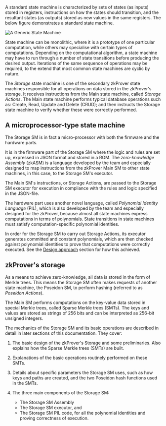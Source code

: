 A standard state machine is characterized by sets of states (as inputs) stored in registers, instructions on how the states should transition, and the resultant states (as outputs) stored as new values in the same registers. The below figure demonstrates a standard state machine.

![A Generic State Machine](../../../../img/zkEVM/fig1-gen-state-mchn.png)

State machine can be monolithic, where it is a prototype of one particular computation, while others may specialise with certain types of computations. Depending on the computational algorithm, a state machine may have to run through a number of state transitions before producing the desired output. Iterations of the same sequence of operations may be required, to the extend that most common state machines are cyclic by nature.

The _Storage_ state machine is one of the secondary zkProver state machines responsible for all operations on data stored in the zkProver's storage. It receives instructions from the Main state machine, called _Storage Actions_. The Main state machine performs typical database operations such as: Create, Read, Update and Delete (CRUD); and then instructs the Storage state machine to verify whether these were correctly performed.

## A microprocessor-type state machine

The Storage SM is in fact a micro-processor with both the firmware and the hardware parts.

It is in the firmware part of the Storage SM where the logic and rules are set up, expressed in JSON format and stored in a ROM. The _zero-knowledge Assembly_ (zkASM) is a language developed by the team and especially designed to map instructions from the zkProver Main SM to other state machines, in this case, to the Storage SM's executor.

The Main SM's instructions, or Storage Actions, are passed to the Storage SM executor for execution in compliance with the rules and logic specified in the JSON-file.

The hardware part uses another novel language, called _Polynomial Identity Language_ (PIL), which is also developed by the team and especially designed for the zkProver, because almost all state machines express computations in terms of polynomials. State transitions in state machines must satisfy computation-specific polynomial identities.

In order for the Storage SM to carry out Storage Actions, its executor generates committed and constant polynomials, which are then checked against polynomial identities to prove that computations were correctly executed. See the [Design approach](../../../concepts/mfibonacci/mfibonacci.md) section for how this achieved.

## zkProver's storage

As a means to achieve zero-knowledge, all data is stored in the form of Merkle trees. This means the Storage SM often makes requests of another state machine, the Poseidon SM, to perform hashing (referred to as _Poseidon Actions_).

The Main SM performs computations on the key-value data stored in special Merkle trees, called Sparse Merkle trees (SMTs). The keys and values are stored as strings of 256 bits and can be interpreted as 256-bit unsigned integers.

The mechanics of the Storage SM and its basic operations are described in detail in later sections of this documentation. They cover:

1. The basic design of the zkProver's Storage and some preliminaries. Also explains how the Sparse Merkle trees (SMTs) are built.

2. Explanations of the basic operations routinely performed on these SMTs.

3. Details about specific parameters the Storage SM uses, such as how keys and paths are created, and the two Poseidon hash functions used in the SMTs.

4. The three main components of the Storage SM:
    - The Storage SM Assembly
    - The Storage SM executor, and
    - The Storage SM PIL code, for all the polynomial identities and proving correctness of execution.
